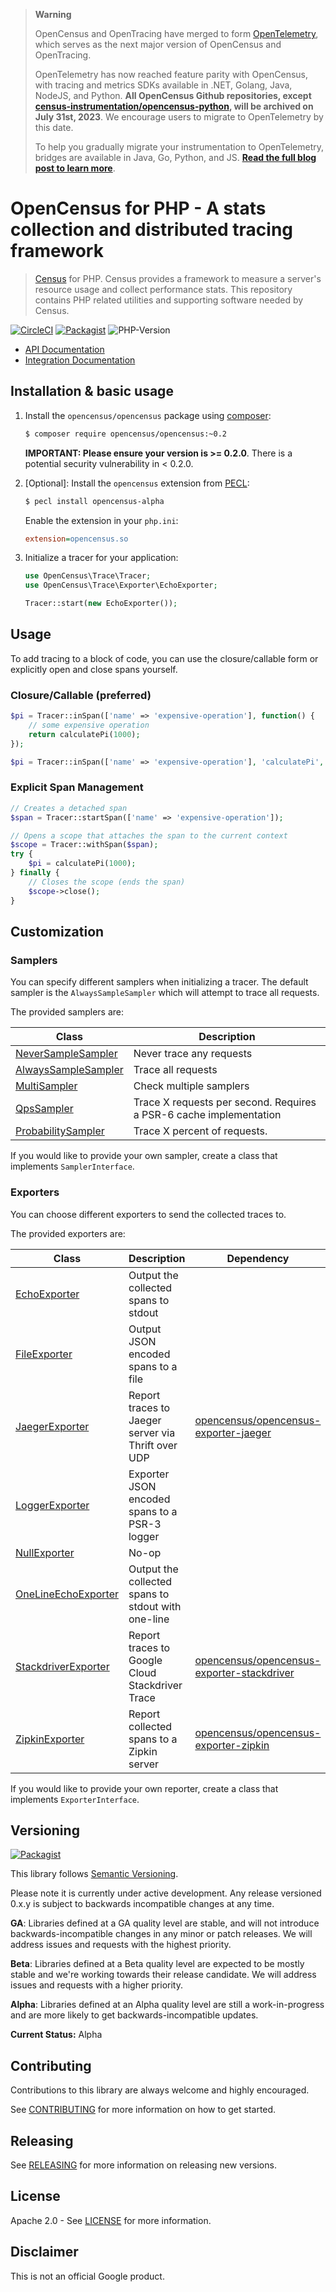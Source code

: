> **Warning**
>
> OpenCensus and OpenTracing have merged to form [OpenTelemetry](https://opentelemetry.io), which serves as the next major version of OpenCensus and OpenTracing.
>
> OpenTelemetry has now reached feature parity with OpenCensus, with tracing and metrics SDKs available in .NET, Golang, Java, NodeJS, and Python. **All OpenCensus Github repositories, except [census-instrumentation/opencensus-python](https://github.com/census-instrumentation/opencensus-python), will be archived on July 31st, 2023**. We encourage users to migrate to OpenTelemetry by this date.
>
> To help you gradually migrate your instrumentation to OpenTelemetry, bridges are available in Java, Go, Python, and JS. [**Read the full blog post to learn more**](https://opentelemetry.io/blog/2023/sunsetting-opencensus/).

# OpenCensus for PHP - A stats collection and distributed tracing framework

> [Census][census-org] for PHP. Census provides a framework to measure a
server's resource usage and collect performance stats. This repository contains
PHP related utilities and supporting software needed by Census.

[![CircleCI](https://circleci.com/gh/census-instrumentation/opencensus-php.svg?style=svg)](https://circleci.com/gh/census-instrumentation/opencensus-php)
[![Packagist](https://img.shields.io/packagist/v/opencensus/opencensus.svg)](https://packagist.org/packages/opencensus/opencensus)
![PHP-Version](https://img.shields.io/packagist/php-v/opencensus/opencensus.svg)

* [API Documentation][api-docs]
* [Integration Documentation][integration-docs]

## Installation & basic usage

1. Install the `opencensus/opencensus` package using [composer][composer]:

    ```bash
    $ composer require opencensus/opencensus:~0.2
    ```

    **IMPORTANT: Please ensure your version is >= 0.2.0**. There is a potential security
    vulnerability in < 0.2.0.

1. [Optional]: Install the `opencensus` extension from [PECL][pecl]:

    ```bash
    $ pecl install opencensus-alpha
    ```
   Enable the extension in your `php.ini`:

    ```ini
    extension=opencensus.so
    ```

1. Initialize a tracer for your application:

    ```php
    use OpenCensus\Trace\Tracer;
    use OpenCensus\Trace\Exporter\EchoExporter;

    Tracer::start(new EchoExporter());
    ```

## Usage

To add tracing to a block of code, you can use the closure/callable form or
explicitly open and close spans yourself.

### Closure/Callable (preferred)

```php
$pi = Tracer::inSpan(['name' => 'expensive-operation'], function() {
    // some expensive operation
    return calculatePi(1000);
});

$pi = Tracer::inSpan(['name' => 'expensive-operation'], 'calculatePi', [1000]);
```

### Explicit Span Management

```php
// Creates a detached span
$span = Tracer::startSpan(['name' => 'expensive-operation']);

// Opens a scope that attaches the span to the current context
$scope = Tracer::withSpan($span);
try {
    $pi = calculatePi(1000);
} finally {
    // Closes the scope (ends the span)
    $scope->close();
}
```

## Customization

### Samplers

You can specify different samplers when initializing a tracer. The default
sampler is the `AlwaysSampleSampler` which will attempt to trace all requests.

The provided samplers are:

| Class | Description |
| ----- | ----------- |
| [NeverSampleSampler][never-sampler] | Never trace any requests |
| [AlwaysSampleSampler][always-sampler] | Trace all requests |
| [MultiSampler][multi-sampler] | Check multiple samplers |
| [QpsSampler][qps-sampler] | Trace X requests per second. Requires a PSR-6 cache implementation |
| [ProbabilitySampler][probability-sampler] | Trace X percent of requests. |

If you would like to provide your own sampler, create a class that implements
`SamplerInterface`.

### Exporters

You can choose different exporters to send the collected traces to.

The provided exporters are:

| Class | Description | Dependency |
| ----- | ----------- | ---------- |
| [EchoExporter][echo-exporter] | Output the collected spans to stdout | |
| [FileExporter][file-exporter] | Output JSON encoded spans to a file | |
| [JaegerExporter][jaeger-exporter] | Report traces to Jaeger server via Thrift over UDP | [opencensus/opencensus-exporter-jaeger][jaeger-packagist] |
| [LoggerExporter][logger-exporter] | Exporter JSON encoded spans to a PSR-3 logger | |
| [NullExporter][null-exporter] | No-op | |
| [OneLineEchoExporter][one-line-echo-exporter] | Output the collected spans to stdout with one-line | |
| [StackdriverExporter][stackdriver-exporter] | Report traces to Google Cloud Stackdriver Trace | [opencensus/opencensus-exporter-stackdriver][stackdriver-packagist] |
| [ZipkinExporter][zipkin-exporter] | Report collected spans to a Zipkin server | [opencensus/opencensus-exporter-zipkin][zipkin-packagist] |

If you would like to provide your own reporter, create a class that implements
`ExporterInterface`.

## Versioning

[![Packagist](https://img.shields.io/packagist/v/opencensus/opencensus.svg)](https://packagist.org/packages/opencensus/opencensus)

This library follows [Semantic Versioning][semver].

Please note it is currently under active development. Any release versioned
0.x.y is subject to backwards incompatible changes at any time.

**GA**: Libraries defined at a GA quality level are stable, and will not
introduce backwards-incompatible changes in any minor or patch releases. We will
address issues and requests with the highest priority.

**Beta**: Libraries defined at a Beta quality level are expected to be mostly
stable and we're working towards their release candidate. We will address issues
and requests with a higher priority.

**Alpha**: Libraries defined at an Alpha quality level are still a
work-in-progress and are more likely to get backwards-incompatible updates.

**Current Status:** Alpha


## Contributing

Contributions to this library are always welcome and highly encouraged.

See [CONTRIBUTING](CONTRIBUTING.md) for more information on how to get started.

## Releasing

See [RELEASING](RELEASING.md) for more information on releasing new versions.

## License

Apache 2.0 - See [LICENSE](LICENSE) for more information.

## Disclaimer

This is not an official Google product.

[census-org]: https://github.com/census-instrumentation
[api-docs]: https://opencensus.io/api/php/api/master/
[integration-docs]: https://opencensus.io/api/php
[composer]: https://getcomposer.org/
[pecl]: https://pecl.php.net/
[never-sampler]: https://opencensus.io/api/php/api/master/OpenCensus/Trace/Sampler/NeverSampleSampler.html
[always-sampler]: https://opencensus.io/api/php/api/master/OpenCensus/Trace/Sampler/AlwaysSampleSampler.html
[multi-sampler]: https://opencensus.io/api/php/api/master/OpenCensus/Trace/Sampler/MultiSampler.html
[qps-sampler]: https://opencensus.io/api/php/api/master/OpenCensus/Trace/Sampler/QpsSampler.html
[probability-sampler]: https://opencensus.io/api/php/api/master/OpenCensus/Trace/Sampler/ProbabilitySampler.html
[echo-exporter]: https://opencensus.io/api/php/api/master/OpenCensus/Trace/Exporter/EchoExporter.html
[one-line-echo-exporter]: https://opencensus.io/api/php/api/master/OpenCensus/Trace/Exporter/OneLineEchoExporter.html
[file-exporter]: https://opencensus.io/api/php/api/master/OpenCensus/Trace/Exporter/FileExporter.html
[jaeger-exporter]: https://github.com/census-ecosystem/opencensus-php-exporter-jaeger
[jaeger-packagist]: https://packagist.org/packages/opencensus/opencensus-exporter-jaeger
[logger-exporter]: https://opencensus.io/api/php/api/master/OpenCensus/Trace/Exporter/LoggerExporter.html
[null-exporter]: https://opencensus.io/api/php/api/master/OpenCensus/Trace/Exporter/NullExporter.html
[stackdriver-exporter]: https://github.com/census-ecosystem/opencensus-php-exporter-stackdriver
[stackdriver-packagist]: https://packagist.org/packages/opencensus/opencensus-exporter-stackdriver
[zipkin-exporter]: https://github.com/census-ecosystem/opencensus-php-exporter-zipkin
[zipkin-packagist]: https://packagist.org/packages/opencensus/opencensus-exporter-zipkin
[semver]: http://semver.org/
